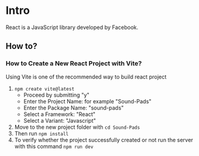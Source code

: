 # Intro

React is a JavaScript library developed by Facebook.

## How to?
### How to Create a New React Project with Vite?

Using Vite is one of the recommended way to build react project

1. `npm create vite@latest`
   - Proceed by submitting "y"
   - Enter the Project Name: for example "Sound-Pads"
   - Enter the Package Name: "sound-pads"
   - Select a Framework: "React"
   - Select a Variant: "Javascript"
2. Move to the new project folder with `cd Sound-Pads`
3. Then run `npm install`
4. To verify whether the project successfully created or not run the server with this command `npm run dev`